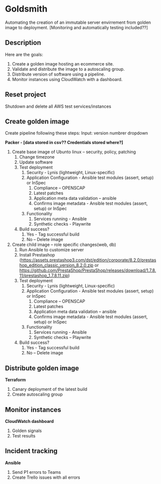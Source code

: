 # Goldsmith
Automating the creation of an immutable server envirrement from golden image to deployment. [Monitoring and automatically testing included??]

## Description
Here are the goals:
1. Create a golden image hosting an ecommerce site. 
2. Validate and distribute the image to a autoscaling group. 
3. Distribute version of software using a pipeline. 
4. Monitor instances using CloudWatch with a dashboard.

## Reset project
Shutdown and delete all AWS test services/instances

## Create golden image
Create pipeline following these steps:
Input: version numbrer dropdown

**Packer - [data stored in csv?? Credentials stored where?]**
1. Create base image of Ubunto linux – security, policy, patching
    1. Change timezone
    1. Update software
    1. Test deployment
        1. Security - Lynis (lightweight, Linux-specific)
        1. Application Configuration - Ansible test modules (assert, setup) or InSpec
            1. Compliance – OPENSCAP
            1. Latest patches 
            1. Application meta data validation – ansible
            1. Confirms image metadata - Ansible test modules (assert, setup) or InSpec
        1. Functionality 
            1. Services running - Ansible
            1. Synthetic checks - Playwrite
    1. Build success?
        1. Yes - Tag successful build
        1. No – Delete image
1. Create child image – role specific changes(web, db)
    1. Run Ansible to customize server
    1. Install Prestashop (https://assets.prestashop3.com/dst/edition/corporate/8.2.0/prestashop_edition_classic_version_8.2.0.zip or https://github.com/PrestaShop/PrestaShop/releases/download/1.7.8.11/prestashop_1.7.8.11.zip)
    1. Test deployment
        1. Security - Lynis (lightweight, Linux-specific)
        1. Application Configuration - Ansible test modules (assert, setup) or InSpec
            1. Compliance – OPENSCAP
            1. Latest patches 
            1. Application meta data validation – ansible
            1. Confirms image metadata - Ansible test modules (assert, setup) or InSpec
        1. Functionality 
            1. Services running - Ansible
            1. Synthetic checks – Playwrite
    1. Build success?
        1. Yes - Tag successful build
        1. No – Delete image

## Distribute golden image
**Terraform**
1. Canary deployment of the latest build
1. Create autoscaling group

## Monitor instances
**CloudWatch dashboard**
1. Golden signals
1. Test results

## Incident tracking
**Ansible**
1. Send P1 errors to Teams
1. Create Trello issues with all errors
